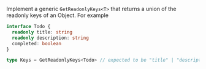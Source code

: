 Implement a generic `GetReadonlyKeys<T>` that returns a union of the readonly keys of an Object.
For example

```ts
interface Todo {
  readonly title: string
  readonly description: string
  completed: boolean
}

type Keys = GetReadonlyKeys<Todo> // expected to be "title" | "description"
```